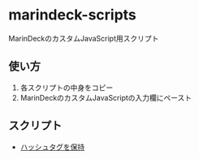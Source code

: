 # marindeck-scripts

MarinDeckのカスタムJavaScript用スクリプト

## 使い方

1. 各スクリプトの中身をコピー
2. MarinDeckのカスタムJavaScriptの入力欄にペースト

## スクリプト

- [ハッシュタグを保持](https://github.com/munierujp/marindeck-scripts/tree/master/src/keepTweetedHashtags)
